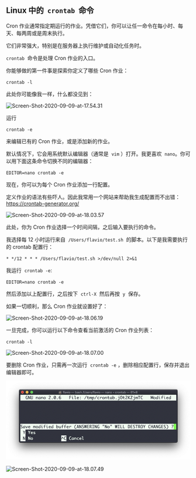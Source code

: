 ## Linux 中的  `crontab`  命令

Cron 作业通常指定期运行的作业。凭借它们，你可以让任一命令在每小时、每天、每两周或是周末执行。

它们非常强大，特别是在服务器上执行维护或自动化任务时。

`crontab`  命令是处理 Cron 作业的入口。

你能够做的第一件事是探索你定义了哪些 Cron 作业：

```
crontab -l
```

此处你可能像我一样，什么都没见到：

![Screen-Shot-2020-09-09-at-17.54.31](https://p0-xtjj-private.juejin.cn/tos-cn-i-73owjymdk6/7dcd407e680c4c3aad6ec2790a3c006b~tplv-73owjymdk6-jj-mark-v1:0:0:0:0:5o6Y6YeR5oqA5pyv56S-5Yy6IEAgYWxvbmfkuLY=:q75.awebp?policy=eyJ2bSI6MywidWlkIjoiMTE4NzEyODI4OTUzMjY1MyJ9&rk3s=e9ecf3d6&x-orig-authkey=f32326d3454f2ac7e96d3d06cdbb035152127018&x-orig-expires=1725953387&x-orig-sign=RWIGfaJGBee71hHC4uooTwiE%2BiI%3D)

运行

```
crontab -e
```

来编辑已有的 Cron 作业，或是添加新的作业。

默认情况下，它会用系统默认编辑器（通常是  `vim` ）打开。我更喜欢  `nano`。你可以用下面这条命令切换不同的编辑器：

```
EDITOR=nano crontab -e
```

现在，你可以为每个 Cron 作业添加一行配置。

定义作业的语法有些吓人。因此我常用一个网站来帮助我生成配置而不出错：<https://crontab-generator.org/>

![Screen-Shot-2020-09-09-at-18.03.57](https://p0-xtjj-private.juejin.cn/tos-cn-i-73owjymdk6/290e614cbc94424e8e8c7c57e0780735~tplv-73owjymdk6-jj-mark-v1:0:0:0:0:5o6Y6YeR5oqA5pyv56S-5Yy6IEAgYWxvbmfkuLY=:q75.awebp?policy=eyJ2bSI6MywidWlkIjoiMTE4NzEyODI4OTUzMjY1MyJ9&rk3s=e9ecf3d6&x-orig-authkey=f32326d3454f2ac7e96d3d06cdbb035152127018&x-orig-expires=1725953387&x-orig-sign=Ewb7cDniCgrYAqvSil7Sbv4ktUc%3D)

此处，你为 Cron 作业选择一个时间间隔，之后输入要执行的命令。

我选择每 12 小时运行来自  `/Users/flavio/test.sh`  的脚本。以下是我需要执行的 crontab 配置行：

```
* */12 * * * /Users/flavio/test.sh >/dev/null 2>&1
```

我运行  `crontab -e`:

```
EDITOR=nano crontab -e
```

然后添加以上配置行，之后按下  `ctrl-X`  然后再按  `y`  保存。

如果一切顺利，那么 Cron 作业就设置好了：

![Screen-Shot-2020-09-09-at-18.06.19](https://p0-xtjj-private.juejin.cn/tos-cn-i-73owjymdk6/12c4cb758f2f44e8805d7c09d97160de~tplv-73owjymdk6-jj-mark-v1:0:0:0:0:5o6Y6YeR5oqA5pyv56S-5Yy6IEAgYWxvbmfkuLY=:q75.awebp?policy=eyJ2bSI6MywidWlkIjoiMTE4NzEyODI4OTUzMjY1MyJ9&rk3s=e9ecf3d6&x-orig-authkey=f32326d3454f2ac7e96d3d06cdbb035152127018&x-orig-expires=1725953386&x-orig-sign=IjWTmoArd%2Fhg2plwEekoYZZbH2M%3D)

一旦完成，你可以运行以下命令查看当前激活的 Cron 作业列表：

```
crontab -l
```

![Screen-Shot-2020-09-09-at-18.07.00](https://p0-xtjj-private.juejin.cn/tos-cn-i-73owjymdk6/4d75048f1c4c4eb7b7aba1892f618b7a~tplv-73owjymdk6-jj-mark-v1:0:0:0:0:5o6Y6YeR5oqA5pyv56S-5Yy6IEAgYWxvbmfkuLY=:q75.awebp?policy=eyJ2bSI6MywidWlkIjoiMTE4NzEyODI4OTUzMjY1MyJ9&rk3s=e9ecf3d6&x-orig-authkey=f32326d3454f2ac7e96d3d06cdbb035152127018&x-orig-expires=1725953387&x-orig-sign=ci0iXUOKaXVFUy36tObkKytLkdM%3D)

要删除 Cron 作业，只需再一次运行  `crontab -e` ，删除相应配置行，保存并退出编辑器即可。

![alt text](image-103.png)

![Screen-Shot-2020-09-09-at-18.07.49](https://p0-xtjj-private.juejin.cn/tos-cn-i-73owjymdk6/597eaeca46f94421834b04aea82bf174~tplv-73owjymdk6-jj-mark-v1:0:0:0:0:5o6Y6YeR5oqA5pyv56S-5Yy6IEAgYWxvbmfkuLY=:q75.awebp?policy=eyJ2bSI6MywidWlkIjoiMTE4NzEyODI4OTUzMjY1MyJ9&rk3s=e9ecf3d6&x-orig-authkey=f32326d3454f2ac7e96d3d06cdbb035152127018&x-orig-expires=1725953387&x-orig-sign=RyL05yJ9G9kF%2FQD%2BiLaXK72A9%2BA%3D)
